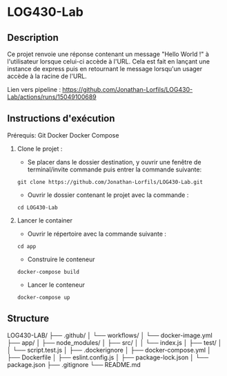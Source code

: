 # LOG430-Lab

## Description 
Ce projet renvoie une réponse contenant un message "Hello World !" à l'utilisateur lorsque celui-ci accède à l'URL. Cela est fait en lançant une instance de express puis en retournant le message lorsqu'un usager accède à la racine de l'URL.

Lien vers pipeline : https://github.com/Jonathan-Lorfils/LOG430-Lab/actions/runs/15049100689

## Instructions d'exécution
Prérequis:
    Git
    Docker
    Docker Compose


1. Clone le projet :
   - Se placer dans le dossier destination, y ouvrir une fenêtre de terminal/invite commande puis entrer la commande suivante:
   ```
   git clone https://github.com/Jonathan-Lorfils/LOG430-Lab.git
   ```

   - Ouvrir le dossier contenant le projet avec la commande :
   
   ```
   cd LOG430-Lab
   ```

2. Lancer le container
   - Ouvrir le répertoire avec la commande suivante :

    ```
    cd app
    ```

    - Construire le conteneur
    
    ```
    docker-compose build
    ```

    - Lancer le conteneur

    ```
    docker-compose up
    ```

## Structure

LOG430-LAB/
├── .github/
│   └── workflows/
│       └── docker-image.yml
├── app/
│   ├── node_modules/
│   ├── src/
│   │   └── index.js
│   ├── test/
│   │   └── script.test.js
│   ├── .dockerignore
│   ├── docker-compose.yml
│   ├── Dockerfile
│   ├── eslint.config.js
│   ├── package-lock.json
│   └── package.json
├── .gitignore
└── README.md

